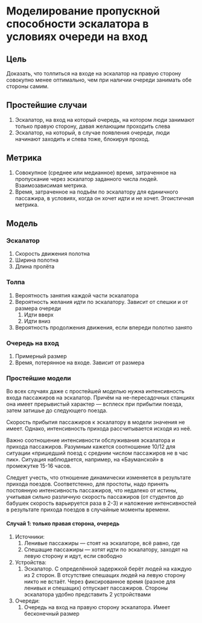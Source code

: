 

# Моделирование пропускной способности эскалатора в условиях очереди на вход #
## Цель ##
Доказать, что толпиться на входе на эскалатор на правую сторону совокупно менее оптимально, чем при наличии очереди занимать обе стороны самим.

## Простейшие случаи ##
1. Эскалатор, на вход на который очередь, на котором люди занимают только правую сторону, давая желающим проходить слева
1. Эскалатор, на который, в случае появления очереди, люди начинают заходить и слева тоже, блокируя проход.

## Метрика ##
1. Совокупное (среднее или медианное) время, затраченное на пропускание через эскалатор заданного числа людей. Взаимозависимая метрика.
1. Время, затраченное на подъём по эскалатору для единичного пассажира, в условиях, когда он хочет идти и не хочет. Эгоистичная метрика.

## Модель ##
### Эскалатор ###
1. Скорость движения полотна
1. Ширина полотна
1. Длина пролёта

### Толпа ###
1. Вероятность занятия каждой части эскалатора
1. Вероятность желания идти по эскалатору. Зависит от спешки и от размера очереди
	1. Идти вверх
	1. Идти вниз
1. Вероятность продолжения движения, если впереди полотно занято

### Очередь на вход ###
1. Примерный размер
1. Время, потерянное на входе. Зависит от размера

### Простейшие модели ###
Во всех случаях даже с простейшей моделью нужна интенсивность входа пассажиров на эскалатор. Причём на не-пересадочных станциях она имеет прерывистый характер — всплеск при прибытии поезда, затем затишье до следующего поезда.

Скорость прибытия пассажиров к эскалатору в модели значения не имеет. Однако, интенсивность прихода рассчитывается исходя из неё.

Важно соотношение интенсивности обслуживания эскалатора и прихода пассажиров. Разумным кажется соотношение 10/12 для ситуации «пришедший поезд с средним числом пассажиров не в час пик». Ситуация наблюдается, например, на «Бауманской» в  промежутке 15-16 часов.

Следует учесть, что отношение динамически изменяется в результате прихода поездов. Соответстенно, для простоты, надо принять постоянную интенсивность пассажиров, что недалеко от истины, учитывая сильно различную скорость пассажиров (от студентов до бабушек скорость варьируется раза в 2-3) и наложение интенсивностей в результате прихода  поездов в случайные моменты времени.
#### Случай 1: только правая сторона, очередь ####
1. Источники:
	1. Ленивые пассажиры — стоят на эскалаторе, всё равно, где
	1. Спешащие пассажиры — хотят идти по эскалатору, заходят на левую сторону и идут, если свободно
1. Устройства:
	1. Эскалатор. С определённой задержкой берёт людей на каждую из 2 сторон. В отсутствие спешащих людей на левую сторону никто не встаёт. Через фиксированное время (разное для ленивых и спешащих) отпускает пассажиров. Стороны эскалатора удобно представить 2 устройствами
1. Очереди:
	1. Очередь на вход на правую сторону эскалатора. Имеет бесконечный размер
